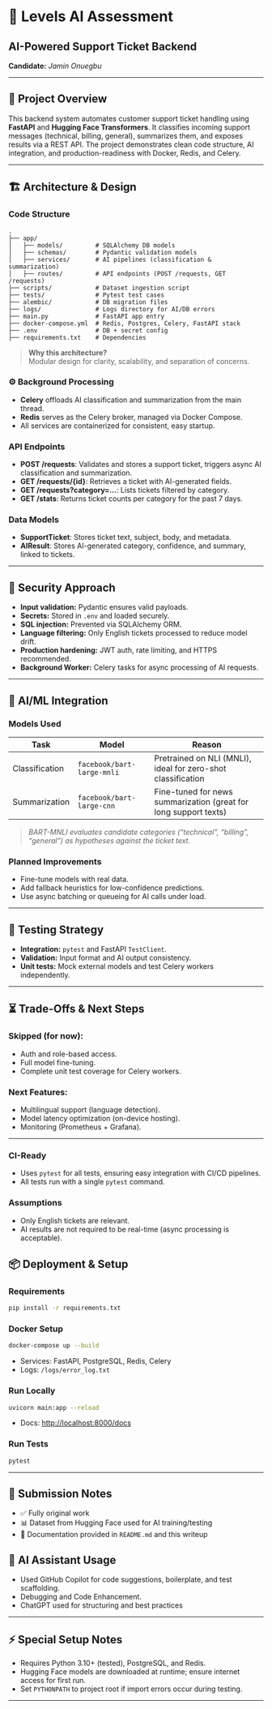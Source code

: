 
# 🧠 Levels AI Assessment

## AI-Powered Support Ticket Backend

**Candidate:** _Jamin Onuegbu_  

---

## 🚀 Project Overview

This backend system automates customer support ticket handling using **FastAPI** and **Hugging Face Transformers**. It classifies incoming support messages (technical, billing, general), summarizes them, and exposes results via a REST API. The project demonstrates clean code structure, AI integration, and production-readiness with Docker, Redis, and Celery.

---

## 🏗️ Architecture & Design

### Code Structure

```
.
├── app/
│   ├── models/         # SQLAlchemy DB models
│   ├── schemas/        # Pydantic validation models
│   ├── services/       # AI pipelines (classification & summarization)
│   ├── routes/         # API endpoints (POST /requests, GET /requests)
├── scripts/            # Dataset ingestion script
├── tests/              # Pytest test cases
├── alembic/            # DB migration files
├── logs/               # Logs directory for AI/DB errors
├── main.py             # FastAPI app entry
├── docker-compose.yml  # Redis, Postgres, Celery, FastAPI stack
├── .env                # DB + secret config
├── requirements.txt    # Dependencies
```

> **Why this architecture?**  
> Modular design for clarity, scalability, and separation of concerns.

### ⚙️ Background Processing

- **Celery** offloads AI classification and summarization from the main thread.
- **Redis** serves as the Celery broker, managed via Docker Compose.
- All services are containerized for consistent, easy startup.


### API Endpoints

- **POST /requests**: Validates and stores a support ticket, triggers async AI classification and summarization.
- **GET /requests/{id}**: Retrieves a ticket with AI-generated fields.
- **GET /requests?category=...**: Lists tickets filtered by category.
- **GET /stats**: Returns ticket counts per category for the past 7 days.

### Data Models

- **SupportTicket**: Stores ticket text, subject, body, and metadata.
- **AIResult**: Stores AI-generated category, confidence, and summary, linked to tickets.

---

## 🔐 Security Approach

- **Input validation:** Pydantic ensures valid payloads.
- **Secrets:** Stored in `.env` and loaded securely.
- **SQL injection:** Prevented via SQLAlchemy ORM.
- **Language filtering:** Only English tickets processed to reduce model drift.
- **Production hardening:** JWT auth, rate limiting, and HTTPS recommended.
- **Background Worker:** Celery tasks for async processing of AI requests.


---

## 🧠 AI/ML Integration

### Models Used

| Task           | Model                      | Reason                                                               |
|----------------|----------------------------|----------------------------------------------------------------------|
| Classification | `facebook/bart-large-mnli` | Pretrained on NLI (MNLI), ideal for zero-shot classification         |
| Summarization  | `facebook/bart-large-cnn`  | Fine-tuned for news summarization (great for long support texts)     |

> _BART-MNLI evaluates candidate categories (“technical”, “billing”, “general”) as hypotheses against the ticket text._

### Planned Improvements

- Fine-tune models with real data.
- Add fallback heuristics for low-confidence predictions.
- Use async batching or queueing for AI calls under load.

---

## 🧪 Testing Strategy

- **Integration:** `pytest` and FastAPI `TestClient`.
- **Validation:** Input format and AI output consistency.
- **Unit tests:** Mock external models and test Celery workers independently.

---

## ⏳ Trade-Offs & Next Steps

### Skipped (for now):

- Auth and role-based access.
- Full model fine-tuning.
- Complete unit test coverage for Celery workers.

### Next Features:

- Multilingual support (language detection).
- Model latency optimization (on-device hosting).
- Monitoring (Prometheus + Grafana).

---

### CI-Ready
- Uses `pytest` for all tests, ensuring easy integration with CI/CD pipelines.
- All tests run with a single `pytest` command.

### Assumptions

- Only English tickets are relevant.
- AI results are not required to be real-time (async processing is acceptable).


## 📦 Deployment & Setup

### Requirements

```bash
pip install -r requirements.txt
```

### Docker Setup

```bash
docker-compose up --build
```

- Services: FastAPI, PostgreSQL, Redis, Celery
- Logs: `/logs/error_log.txt`

### Run Locally

```bash
uvicorn main:app --reload
```

- Docs: [http://localhost:8000/docs](http://localhost:8000/docs)

### Run Tests

```bash
pytest
```

---

## 🧾 Submission Notes

- ✅ Fully original work
- 📊 Dataset from Hugging Face used for AI training/testing
- 📝 Documentation provided in `README.md` and this writeup


## 🤖 AI Assistant Usage

- Used GitHub Copilot for code suggestions, boilerplate, and test scaffolding.
- Debugging and Code Enhancement.
- ChatGPT used for structuring and best practices


---

## ⚡ Special Setup Notes

- Requires Python 3.10+ (tested), PostgreSQL, and Redis.
- Hugging Face models are downloaded at runtime; ensure internet access for first run.
- Set `PYTHONPATH` to project root if import errors occur during testing.

---
